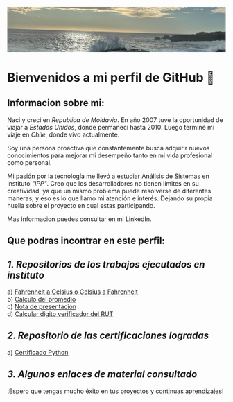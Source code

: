 ![Mi Foto](https://github.com/icucer/Ion/blob/main/IMG_1.jpeg)

# Bienvenidos a mi perfil de GitHub &#x1F44B;

## Informacion sobre mi:

Naci y creci en _Republica de Moldavia_. En año 2007 tuve la oportunidad de viajar a _Estados Unidos_, donde 
permanecí hasta 2010. Luego terminé mi viaje en _Chile_, donde vivo actualmente.

Soy una persona proactiva que constantemente busca adquirir nuevos conocimientos para mejorar mi desempeño tanto en mi vida profesional como personal.

Mi pasión por la tecnología me llevó a estudiar Análisis de Sistemas en instituto _"IPP"_. Creo que los desarrolladores no tienen límites en su creatividad, ya que un mismo problema puede resolverse de diferentes maneras, y eso es lo que llamo mi atención e interés. Dejando su propia huella sobre el proyecto en cual estas participando.

Mas informacion puedes consultar en mi LinkedIn.

## Que podras incontrar en este perfil:

***1. Repositorios de los trabajos ejecutados en instituto***
---
a)  [Fahrenheit a Celsius o Celsius a Fahrenheit](https://github.com/icucer/convertidor_temperatura)<br>
b)  [Calculo del promedio](https://github.com/icucer/Calculador-del-promedio)<br>
c)  [Nota de presentacion](https://github.com/icucer/Nota-de-presentacion)<br>
d)  [Calcular digito verificador del RUT](https://github.com/icucer/Nota-de-presentacion)


***2. Repositorio de las certificaciones logradas***
---
a)  [Certificado Python](https://github.com/icucer/Ion/blob/main/certificate_ZH55.gCG3.JzH0%20(1).pdf)

***3. Algunos enlaces de material consultado***
---

¡Espero que tengas mucho éxito en tus proyectos y continuas aprendizajes!
